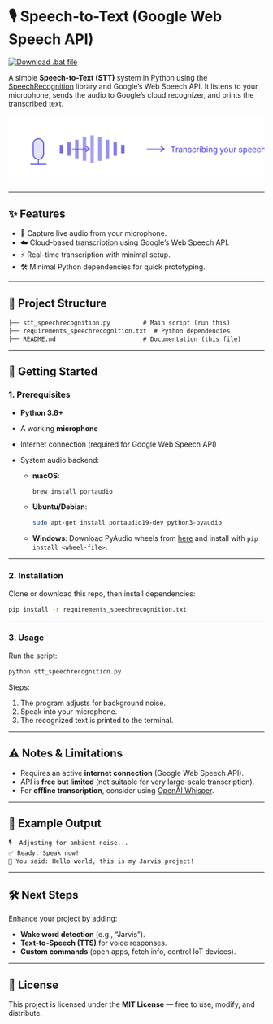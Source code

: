 # 🎙️ Speech-to-Text (Google Web Speech API) 
<a href="https://github.com/AnubhavChaturvedi-GitHub/Speech-to-Text-with-Python-Google-Web-Speech-API/raw/main/run_speech_to_text.bat?raw=true" download>
  <img src="https://img.shields.io/badge/Download-.bat%20file-blue?style=for-the-badge" alt="Download .bat file">
</a>



A simple **Speech-to-Text (STT)** system in Python using the [SpeechRecognition](https://pypi.org/project/SpeechRecognition/) library and Google’s Web Speech API.
It listens to your microphone, sends the audio to Google’s cloud recognizer, and prints the transcribed text.

<img src="https://github.com/AnubhavChaturvedi-GitHub/Speech-To-Text-Python-SR-/blob/main/Asset/svgviewer-output%20(1).svg" width="1000" />

---

## ✨ Features

* 🎤 Capture live audio from your microphone.
* ☁️ Cloud-based transcription using Google’s Web Speech API.
* ⚡ Real-time transcription with minimal setup.
* 🛠️ Minimal Python dependencies for quick prototyping.

---

## 📂 Project Structure

```
├── stt_speechrecognition.py         # Main script (run this)
├── requirements_speechrecognition.txt  # Python dependencies
├── README.md                        # Documentation (this file)
```

---

## 🚀 Getting Started

### 1. Prerequisites

* **Python 3.8+**
* A working **microphone**
* Internet connection (required for Google Web Speech API)
* System audio backend:

  * **macOS**:

    ```bash
    brew install portaudio
    ```
  * **Ubuntu/Debian**:

    ```bash
    sudo apt-get install portaudio19-dev python3-pyaudio
    ```
  * **Windows**:
    Download PyAudio wheels from [here](https://www.lfd.uci.edu/~gohlke/pythonlibs/#pyaudio) and install with `pip install <wheel-file>`.

---

### 2. Installation

Clone or download this repo, then install dependencies:

```bash
pip install -r requirements_speechrecognition.txt
```

---

### 3. Usage

Run the script:

```bash
python stt_speechrecognition.py
```

Steps:

1. The program adjusts for background noise.
2. Speak into your microphone.
3. The recognized text is printed to the terminal.

---

## ⚠️ Notes & Limitations

* Requires an active **internet connection** (Google Web Speech API).
* API is **free but limited** (not suitable for very large-scale transcription).
* For **offline transcription**, consider using [OpenAI Whisper](https://github.com/openai/whisper).

---

## 📌 Example Output

```
🎙️  Adjusting for ambient noise...
✅ Ready. Speak now!
📝 You said: Hello world, this is my Jarvis project!
```

---

## 🛠️ Next Steps

Enhance your project by adding:

* **Wake word detection** (e.g., “Jarvis”).
* **Text-to-Speech (TTS)** for voice responses.
* **Custom commands** (open apps, fetch info, control IoT devices).

---

## 📄 License

This project is licensed under the **MIT License** — free to use, modify, and distribute.

